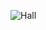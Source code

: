 ![Hall](https://github.com/Brandon-SR/Sensores_R2/assets/132231023/3b22593c-670f-45b0-a21a-c8d89d06368c)
